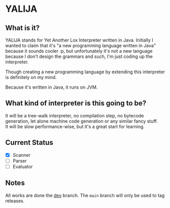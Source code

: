 # YALIJA

## What is it?
YALIJA stands for Yet Another Lox Interpreter written in Java. Initially I wanted to claim that it's "a new programming language written in Java" because it sounds cooler :p, but unfortunately it's not a new language because I don't design the grammars and such, I'm just coding up the interpreter.

Though creating a new programming language by extending this interpreter is definitely on my mind.

Because it's written in Java, it runs on JVM.

## What kind of interpreter is this going to be?
It will be a tree-walk interpreter, no compilation step, no bytecode generation, let alone machine code generation or any similar fancy stuff.
<br> It will be slow performance-wise, but it's a great start for learning.

## Current Status
- [x] Scanner
- [ ] Parser
- [ ] Evaluator

## Notes
All works are done the [dev](https://github.com/danilhendrasr/yalija/tree/dev) branch. The `main` branch will only be used to tag releases.
